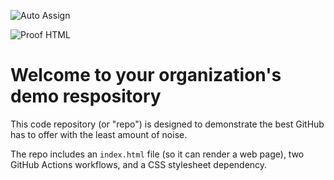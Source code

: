 ![Auto Assign](https://github.com/wendy-blog/demo-repository/actions/workflows/auto-assign.yml/badge.svg)

![Proof HTML](https://github.com/wendy-blog/demo-repository/actions/workflows/proof-html.yml/badge.svg)

# Welcome to your organization's demo respository
This code repository (or "repo") is designed to demonstrate the best GitHub has to offer with the least amount of noise.

The repo includes an `index.html` file (so it can render a web page), two GitHub Actions workflows, and a CSS stylesheet dependency.
